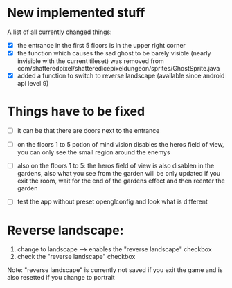 New implemented stuff
=============
A list of all currently changed things:
- [x] the entrance in the first 5 floors is in the upper right corner
- [x] the function which causes the sad ghost to be barely visible (nearly invisible with the current tileset) was removed from com/shatteredpixel/shatteredicepixeldungeon/sprites/GhostSprite.java
- [x] added a function to switch to reverse landscape (available since android api level 9) 

Things have to be fixed
============
- [ ] it can be that there are doors next to the entrance
- [ ] on the floors 1 to 5 potion of mind vision disables the heros field of view, you can only see the small region around the enemys
- [ ] also on the floors 1 to 5: the heros field of view is also disablen in the gardens, also what you see from the garden will be only updated if you exit the room, wait for the end of the gardens effect and then reenter the garden 
-  [ ] test the app without preset openglconfig and look what is different


Reverse landscape:
============
1. change to landscape --> enables the "reverse landscape" checkbox
2. check the "reverse landscape" checkbox

Note: "reverse landscape" is currently not saved if you exit the game and is also resetted if you change to portrait
